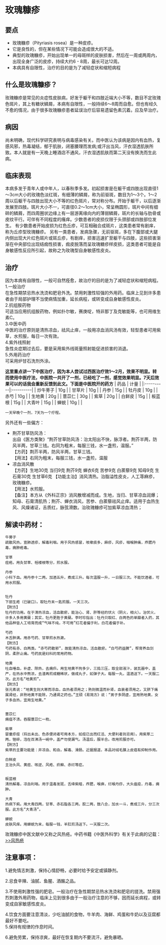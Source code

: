 # 玫瑰糠疹
## **要点**

- 玫瑰糠疹（Pityriasis rosea）是一种皮疹。
- 它是良性的，但在某些情况下可能会造成很大的不适。
- 典型的玫瑰糠疹，开始出现单一的母斑样的皮肤损害，然后在一周或两周内，出现全身广泛的皮疹，持续大约6 - 8周，最长可达12周。
- 本病具有自限性，治疗的目的是为了减轻症状和缩短病程

## 什么是玫瑰糠疹？

玫瑰糠疹是常见的炎症性皮肤病，好发于躯干和四肢近端大小不等，数目不定玫瑰色斑片，其上有糖状鳞屑，本病有自限性，一般持续6～8周而自愈。但也有经久不愈的情况，由于很多玫瑰糠疹患者延误治疗后容易遗留色素沉着。应及早治疗。

## 病因

尚未明确，现代科学研究表明与病毒感染有关。而中医认为该病是因内有血热，复感风邪，热毒凝结，郁于肌肤，闭塞腠理而发病;或汗出当风，汗衣湿透肌肤所致。本人就是有一天晚上睡酒店不通风，汗衣湿透肌肤而第二天没有换洗而生此病。

## 临床表现
本病多发于青年人或中年人，以春秋季多发。初起损害是在躯干或四肢出现直径1～3cm大小的玫瑰色淡红斑，有细薄的鳞屑，称为前驱斑，数目为1～3个。1～2周以后躯干与四肢出现大小不等的红色斑片，常对称分布。开始于躯干，以后逐渐发展至四肢。斑片大小不一，可直径0.2～1cm大小，常呈椭圆形，斑片中间有细碎的鳞屑，而四周圈状边缘上有一层游离缘向内的薄弱鳞屑，斑片的长轴与肋骨或皮纹平行。可伴有不同程度的瘙痒。少数患者的皮损仅限于头颈部或四肢部位发生。
有少数患者开始皮损为红色丘疹，可互相融合成斑片，这类患者常有剧痒，称为丘疹型玫瑰糠疹。
另有一类患者，发病急骤，无前驱斑，多在下腹部或大腿内侧出现大片红色斑片或斑丘疹，有剧痒，损害迅速扩至躯干与四肢，这些损害渐渐在中央部位出现结痂性损害，痂皮脱落而呈玫瑰糖疹样皮损，这类患者可能是自身敏感性反应所引起，故称之为玫瑰型自身敏感性皮炎。

## 治疗
因为本病有自限性，一般可自然痊愈，故治疗的目的是为了减轻症状和缩短病程。    
1.一般治疗  
在急性期禁忌热水洗烫和肥皂外洗。禁用刺激性较强的外用药。临床上见到许多患者由于局部护理不当使病情加重，延长病程，或转变成自身敏感性皮炎。    
2.抗组胺药物    
可适当应用抗组胺药物，例如扑尔敏，赛庚啶，特非那丁及克敏能等，也可用维生素C。   
3.中医中药  
中医的治疗原则是清热凉血，祛风止痒，一般用凉血消风汤有效，轻型患者可用紫草，水煎服，每日一次有效。  
4.紫外线照射    
急性炎症期过去后，要是采用紫外线斑量照射能促进损害的消退。  
5.外用药治疗        
可采用炉甘石洗剂外涂。

**这里重点讲一下中医治疗，因为本人尝试过西医治疗效1～2月，效果不明显。转而使用中医疗法，中医院一共开了一剂，已经吃了一剂，感觉效果明显。7天后效果可以的话我会重新反馈到此文。下面是中医院开的药方**
| 药品 | 计量  |
|:----------|:----------|
| 炒牛蒡子   |    10g  |
| 甘草片     |    10g  |
| 丹参     |    15g  |
| 牡丹皮   |    10g  |
| 赤芍     |    10g  |
| 生地黄     |    20g  |
| 薏苡仁   |    30g  |
| 紫草     |    20g  |
| 白鲜皮     |    15g  |
| 板蓝根   |    15g  |
| 大青叶     |    15g  |
| 蝉蜕     |    10g  |
|
```
一天早晚个一剂，7天为一个疗程。
```

另外还有一些偏方：
- 荆芥甘草防风汤：  
出自《医方类聚》“荆芥甘草防风汤：治太阳出不快，脉浮者。荆芥半两，防风半两，甘草三钱。右同为粗末，每服三钱，水一盏煎，温服。”      
【方药】荆芥半两，防风半两，甘草三钱。      
【用法】右同为粗末，每服三钱，水一盏煎，温服    
- 凉血消风散    
【方药】生地30克 当归9克 荆芥9克 蝉衣6克 苦参9克 白蒺藜9克 知母9克 生石膏30克 生甘草6克 
【功能主治】消风清热。治脂溢性皮炎，人工荨麻疹，玫瑰糠疹。  
【用法】水煎服。    
【备注】本方从《外科正宗》消风散增减而成。生地，当归、甘草凉血润爆；知母、石膏清肌热；荆芥、蝉衣消风，苦参、白蒺藜祛风止痒。适用于血热生风、风燥诸证，舌质红，脉弦滑数。治玫瑰糠疹可加紫草凉血清热；

## 解读中药材：
```
牛蒡子
疏散风热，宣肺透疹，解毒利咽。用于风热感冒，咳嗽痰多，麻疹，风疹，咽喉肿痛，痄腮丹毒，痈肿疮毒。

甘草    
痘疮。用灸甘草、栝楼根等分，煎水服。

丹参
小科下血。用丹参十二两，加酒五升，煮成三升。每次温服一升，一日服三次。不能饮酒者，可用水煎服。


牡丹
下部生疮（已破口）。取牡丹末一匙煎服。一天三次。
【附方】
牡丹的功用。在于清热凉血，活血散瘀，能治心、肾、肝等经的伏火（阴火，相火）。治伏火，许多人多用黄蘖；其实，牡丹更胜于黄蘖。李时珍指出：牡丹只取红、白两色的单瓣者入药，其他品种皆人工培育而成“气味不纯，不可用”红花者偏于利，白花者偏于补。

芍药
木舌肿满。用赤芍药、甘草煎水热漱。
【附方】
芍药有赤、白两类。“赤芍药散邪”，故能清热凉血，活血散瘀。“白芍药益脾”，帮育养血剑阴，柔肝止痛。芍药民是妇科的常用药物。

地黄
吐血唾血，补虚、除热，去痈疖。用生地黄不拘多少，三捣三压，取全部液汁，装瓦器中，盖严，在热水中熬浓，去渣再煎成糖稀状，做成丸子，如弹子大。每服一丸，温酒送下。一天服二次。此方名“地黄煎”。
【附方】
张元素说：“地黄生则大寒而凉血，血热者须用之；熟则微温而补肾，血衰者须用之。又脐下痛属肾经，非熟地黄不能除，乃通肾之药也。”王硕《易简方》说：“男子多阴虚，宜用熟地黄，女子多血热，宜用生地黄。”


薏苡仁
痈疽不溃。吞服薏苡仁一枚。

紫草
婴童疹痘（将出未出、色赤便闭者可用本方，如痘已出而红活、大便利者则忌用）。用紫草二两，锉碎，泡在百沸汤一碗中，盖严勿使漏气。汤温后，服半合。改用煎服亦可。
【附方】
紫草的主要功能是：并凉血、和血，解毒、滑肠。近据报道，本品对绒毛膜上皮癌有抑制作用。

白鲜皮
主治头风、黄疸、咳逆、风疮、疥癣、赤烂等症。


板蓝根
清热解毒，凉血利咽。用于温毒发斑，舌绛紫暗，痄腮，喉痹，烂喉丹痧，大头瘟疫，丹毒，痈肿。

大青
热病下痢。用大青四两，甘草、赤石脂各三两，胶二两，鼓八合，加水一斗，煮成三升，分三次
服。此方名“大青汤”。

蝉蜕     
皮肤风痒。用蝉蜕为末，每服一钱，羊肛煎汤送下。一天服二次。  
```
玫瑰糠疹中医文献中又称之风热疮。中药书籍《中医外科学》有关于此病的记载：       
[>>风热疮](http://www.zysj.com.cn/lilunshuji/waikexue/80-7-16.html)

## 注意事项：

1.避免情志刺激，保持心情舒畅，必要时给予安定或镇静剂。      

2.忌食辛辣、油腻、鱼腥、酒酪之品。          

3.不使用刺激性强的肥皂。一般治疗在急性期禁忌热水洗烫和肥皂的搓洗。禁用强烈刺激外用药物，临床上见到很多由于一般治疗注意的不够，因而延长病程，或转变成自家敏感性皮炎。 

4.饮食方面要注意清淡，少吃油腻的食物，牛羊肉、海鲜、鸡蛋和牛奶以及豆腐都最好不要吃。       
5.保持有规律的作息时间。

6.避免劳累，保持凉爽，最好在恢复期内不要流汗。避免暴晒。